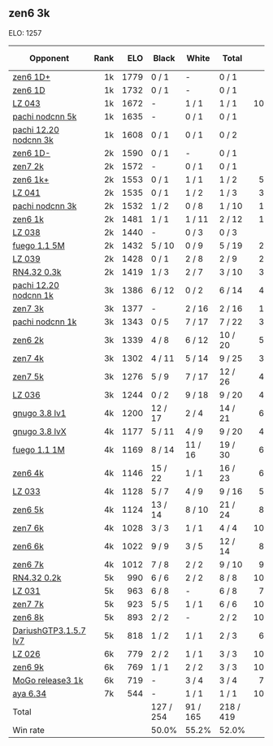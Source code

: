 ## zen6 3k ##

ELO: 1257

Opponent | Rank | ELO | Black | White | Total | Win rate
---------|-----:|----:|-------|-------|-------|-------:
[zen6 1D+](zen6%201D+.md) | 1k | 1779 | 0 / 1 | - | 0 / 1 | 0.0%
[zen6 1D](zen6%201D.md) | 1k | 1732 | 0 / 1 | - | 0 / 1 | 0.0%
[LZ 043](LZ%20043.md) | 1k | 1672 | - | 1 / 1 | 1 / 1 | 100.0%
[pachi nodcnn 5k](pachi%20nodcnn%205k.md) | 1k | 1635 | - | 0 / 1 | 0 / 1 | 0.0%
[pachi 12.20 nodcnn 3k](pachi%2012.20%20nodcnn%203k.md) | 1k | 1608 | 0 / 1 | 0 / 1 | 0 / 2 | 0.0%
[zen6 1D-](zen6%201D-.md) | 2k | 1590 | 0 / 1 | - | 0 / 1 | 0.0%
[zen7 2k](zen7%202k.md) | 2k | 1572 | - | 0 / 1 | 0 / 1 | 0.0%
[zen6 1k+](zen6%201k+.md) | 2k | 1553 | 0 / 1 | 1 / 1 | 1 / 2 | 50.0%
[LZ 041](LZ%20041.md) | 2k | 1535 | 0 / 1 | 1 / 2 | 1 / 3 | 33.3%
[pachi nodcnn 3k](pachi%20nodcnn%203k.md) | 2k | 1532 | 1 / 2 | 0 / 8 | 1 / 10 | 10.0%
[zen6 1k](zen6%201k.md) | 2k | 1481 | 1 / 1 | 1 / 11 | 2 / 12 | 16.7%
[LZ 038](LZ%20038.md) | 2k | 1440 | - | 0 / 3 | 0 / 3 | 0.0%
[fuego 1.1 5M](fuego%201.1%205M.md) | 2k | 1432 | 5 / 10 | 0 / 9 | 5 / 19 | 26.3%
[LZ 039](LZ%20039.md) | 2k | 1428 | 0 / 1 | 2 / 8 | 2 / 9 | 22.2%
[RN4.32 0.3k](RN4.32%200.3k.md) | 2k | 1419 | 1 / 3 | 2 / 7 | 3 / 10 | 30.0%
[pachi 12.20 nodcnn 1k](pachi%2012.20%20nodcnn%201k.md) | 3k | 1386 | 6 / 12 | 0 / 2 | 6 / 14 | 42.9%
[zen7 3k](zen7%203k.md) | 3k | 1377 | - | 2 / 16 | 2 / 16 | 12.5%
[pachi nodcnn 1k](pachi%20nodcnn%201k.md) | 3k | 1343 | 0 / 5 | 7 / 17 | 7 / 22 | 31.8%
[zen6 2k](zen6%202k.md) | 3k | 1339 | 4 / 8 | 6 / 12 | 10 / 20 | 50.0%
[zen7 4k](zen7%204k.md) | 3k | 1302 | 4 / 11 | 5 / 14 | 9 / 25 | 36.0%
[zen7 5k](zen7%205k.md) | 3k | 1276 | 5 / 9 | 7 / 17 | 12 / 26 | 46.2%
[LZ 036](LZ%20036.md) | 3k | 1244 | 0 / 2 | 9 / 18 | 9 / 20 | 45.0%
[gnugo 3.8 lv1](gnugo%203.8%20lv1.md) | 4k | 1200 | 12 / 17 | 2 / 4 | 14 / 21 | 66.7%
[gnugo 3.8 lvX](gnugo%203.8%20lvX.md) | 4k | 1177 | 5 / 11 | 4 / 9 | 9 / 20 | 45.0%
[fuego 1.1 1M](fuego%201.1%201M.md) | 4k | 1169 | 8 / 14 | 11 / 16 | 19 / 30 | 63.3%
[zen6 4k](zen6%204k.md) | 4k | 1146 | 15 / 22 | 1 / 1 | 16 / 23 | 69.6%
[LZ 033](LZ%20033.md) | 4k | 1128 | 5 / 7 | 4 / 9 | 9 / 16 | 56.3%
[zen6 5k](zen6%205k.md) | 4k | 1124 | 13 / 14 | 8 / 10 | 21 / 24 | 87.5%
[zen7 6k](zen7%206k.md) | 4k | 1028 | 3 / 3 | 1 / 1 | 4 / 4 | 100.0%
[zen6 6k](zen6%206k.md) | 4k | 1022 | 9 / 9 | 3 / 5 | 12 / 14 | 85.7%
[zen6 7k](zen6%207k.md) | 4k | 1012 | 7 / 8 | 2 / 2 | 9 / 10 | 90.0%
[RN4.32 0.2k](RN4.32%200.2k.md) | 5k | 990 | 6 / 6 | 2 / 2 | 8 / 8 | 100.0%
[LZ 031](LZ%20031.md) | 5k | 963 | 6 / 8 | - | 6 / 8 | 75.0%
[zen7 7k](zen7%207k.md) | 5k | 923 | 5 / 5 | 1 / 1 | 6 / 6 | 100.0%
[zen6 8k](zen6%208k.md) | 5k | 893 | 2 / 2 | - | 2 / 2 | 100.0%
[DariushGTP3.1.5.7 lv7](DariushGTP3.1.5.7%20lv7.md) | 5k | 818 | 1 / 2 | 1 / 1 | 2 / 3 | 66.7%
[LZ 026](LZ%20026.md) | 6k | 779 | 2 / 2 | 1 / 1 | 3 / 3 | 100.0%
[zen6 9k](zen6%209k.md) | 6k | 769 | 1 / 1 | 2 / 2 | 3 / 3 | 100.0%
[MoGo release3 1k](MoGo%20release3%201k.md) | 6k | 719 | - | 3 / 4 | 3 / 4 | 75.0%
[aya 6.34](aya%206.34.md) | 7k | 544 | - | 1 / 1 | 1 / 1 | 100.0%
Total | | | 127 / 254 | 91 / 165 | 218 / 419 | 
Win rate| | | 50.0% | 55.2% | 52.0% | 
